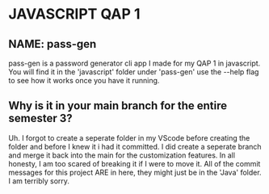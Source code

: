 # JAVASCRIPT QAP 1

## NAME: pass-gen

pass-gen is a password generator cli app I made for my QAP 1 in javascript.
You will find it in the 'javascript' folder under 'pass-gen'
use the --help flag to see how it works once you have it running.

## Why is it in your main branch for the entire semester 3?
Uh. I forgot to create a seperate folder in my VScode before creating the folder and before I knew it i had it committed. I did create a seperate branch and merge it back into the main
for the customization features. In all honesty, I am too scared of breaking it if I were to move it. All of the commit messages for this project ARE in here, they might just be in the 'Java' folder.
I am terribly sorry.
